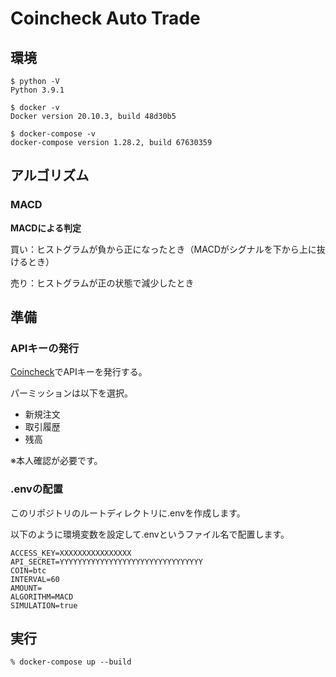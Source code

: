 # Coincheck Auto Trade

## 環境

```shell  
$ python -V
Python 3.9.1

$ docker -v
Docker version 20.10.3, build 48d30b5

$ docker-compose -v
docker-compose version 1.28.2, build 67630359
```

## アルゴリズム

### MACD

**MACDによる判定**

買い：ヒストグラムが負から正になったとき（MACDがシグナルを下から上に抜けるとき）

売り：ヒストグラムが正の状態で減少したとき

## 準備

### APIキーの発行

[Coincheck]( https://h.accesstrade.net/sp/cc?rk=0100nerr00l6g9 )でAPIキーを発行する。

パーミッションは以下を選択。

- 新規注文
- 取引履歴
- 残高

※本人確認が必要です。

### .envの配置

このリポジトリのルートディレクトリに.envを作成します。

以下のように環境変数を設定して.envというファイル名で配置します。

```
ACCESS_KEY=XXXXXXXXXXXXXXXX
API_SECRET=YYYYYYYYYYYYYYYYYYYYYYYYYYYYYYYY
COIN=btc
INTERVAL=60
AMOUNT=
ALGORITHM=MACD
SIMULATION=true
```

## 実行

```shell
% docker-compose up --build
```  
